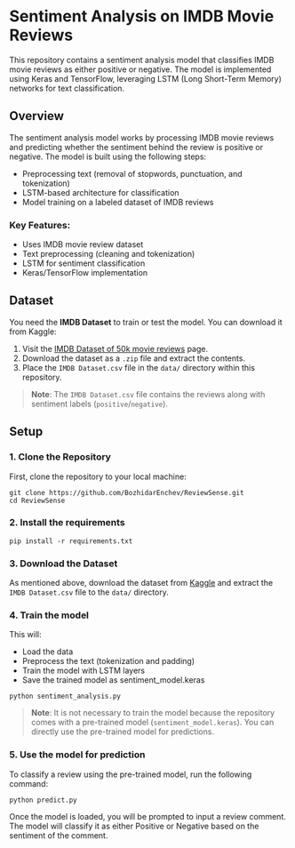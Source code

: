 # Sentiment Analysis on IMDB Movie Reviews

This repository contains a sentiment analysis model that classifies IMDB movie reviews as either positive or negative. The model is implemented using Keras and TensorFlow, leveraging LSTM (Long Short-Term Memory) networks for text classification.

## Overview

The sentiment analysis model works by processing IMDB movie reviews and predicting whether the sentiment behind the review is positive or negative. The model is built using the following steps:

- Preprocessing text (removal of stopwords, punctuation, and tokenization)
- LSTM-based architecture for classification
- Model training on a labeled dataset of IMDB reviews

### Key Features:
- Uses IMDB movie review dataset
- Text preprocessing (cleaning and tokenization)
- LSTM for sentiment classification
- Keras/TensorFlow implementation

## Dataset

You need the **IMDB Dataset** to train or test the model. You can download it from Kaggle:

1. Visit the [IMDB Dataset of 50k movie reviews](https://www.kaggle.com/datasets/lakshmi25npathi/imdb-dataset-of-50k-movie-reviews) page.
2. Download the dataset as a `.zip` file and extract the contents.
3. Place the `IMDB Dataset.csv` file in the `data/` directory within this repository.

> **Note**: The `IMDB Dataset.csv` file contains the reviews along with sentiment labels (`positive`/`negative`).

## Setup

### 1. Clone the Repository

First, clone the repository to your local machine:

```
git clone https://github.com/BozhidarEnchev/ReviewSense.git
cd ReviewSense 
```

### 2. Install the requirements
```
pip install -r requirements.txt
```
### 3. Download the Dataset
As mentioned above, download the dataset from [Kaggle](https://www.kaggle.com/datasets/lakshmi25npathi/imdb-dataset-of-50k-movie-reviews) and extract the `IMDB Dataset.csv` file to the `data/` directory.

### 4. Train the model
This will:
- Load the data
- Preprocess the text (tokenization and padding)
- Train the model with LSTM layers
- Save the trained model as sentiment_model.keras

```
python sentiment_analysis.py
```
>**Note**: It is not necessary to train the model because the repository comes with a pre-trained model (`sentiment_model.keras`). You can directly use the pre-trained model for predictions.
### 5. Use the model for prediction
To classify a review using the pre-trained model, run the following command:
```
python predict.py
```
Once the model is loaded, you will be prompted to input a review comment. The model will classify it as either Positive or Negative based on the sentiment of the comment.
